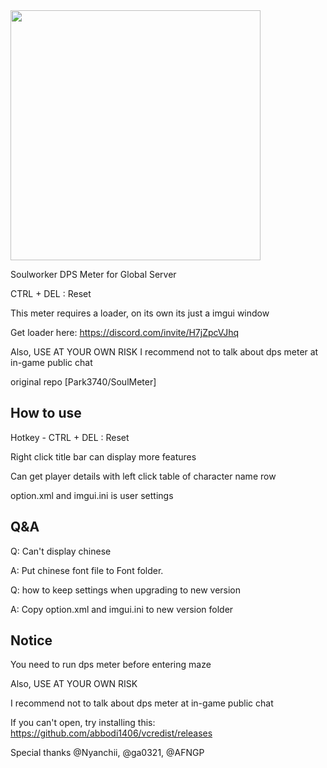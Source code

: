  <a href="https://www.buymeacoffee.com/fearr" target="_blank">
	<img
	 src="image.jpg"
	 width="400px"
	 />
 </a>

Soulworker DPS Meter for Global Server

CTRL + DEL : Reset


This meter requires a loader, on its own its just a imgui window

Get loader here: https://discord.com/invite/H7jZpcVJhq

Also, USE AT YOUR OWN RISK
I recommend not to talk about dps meter at in-game public chat


original repo [Park3740/SoulMeter]

How to use
---------------------

Hotkey - CTRL + DEL : Reset

Right click title bar can display more features

Can get player details with left click table of character name row

option.xml and imgui.ini is user settings


Q&A
---------------------

Q: Can't display chinese

A: Put chinese font file to Font folder.

Q: how to keep settings when upgrading to new version

A: Copy option.xml and imgui.ini to new version folder


Notice
---------------------
You need to run dps meter before entering maze

Also, USE AT YOUR OWN RISK

I recommend not to talk about dps meter at in-game public chat

If you can't open, try installing this: https://github.com/abbodi1406/vcredist/releases

Special thanks @Nyanchii, @ga0321, @AFNGP
